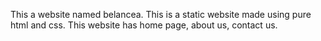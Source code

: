 This a website named belancea. This is a static website made using pure html and css. This website has home page, about us, contact us. 
